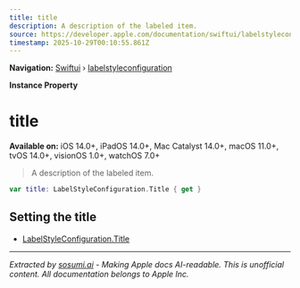 ```yaml
---
title: title
description: A description of the labeled item.
source: https://developer.apple.com/documentation/swiftui/labelstyleconfiguration/title-swift.property
timestamp: 2025-10-29T00:10:55.861Z
---
```


**Navigation:** [Swiftui](/documentation/swiftui) › [labelstyleconfiguration](/documentation/swiftui/labelstyleconfiguration)

**Instance Property**

# title

**Available on:** iOS 14.0+, iPadOS 14.0+, Mac Catalyst 14.0+, macOS 11.0+, tvOS 14.0+, visionOS 1.0+, watchOS 7.0+

> A description of the labeled item.

```swift
var title: LabelStyleConfiguration.Title { get }
```

## Setting the title

- [LabelStyleConfiguration.Title](/documentation/swiftui/labelstyleconfiguration/title-swift.struct)

---

*Extracted by [sosumi.ai](https://sosumi.ai) - Making Apple docs AI-readable.*
*This is unofficial content. All documentation belongs to Apple Inc.*
